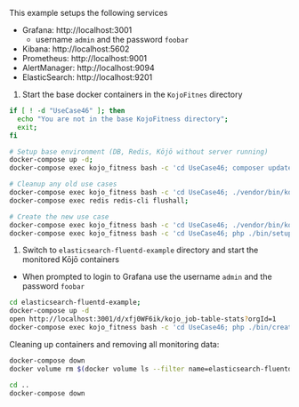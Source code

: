 This example setups the following services
- Grafana: http://localhost:3001
  - username `admin` and the password `foobar`
- Kibana: http://localhost:5602
- Prometheus: http://localhost:9001
- AlertManager: http://localhost:9094
- ElasticSearch: http://localhost:9201
  
1. Start the base docker containers in the `KojoFitnes` directory

```bash
if [ ! -d "UseCase46" ]; then
  echo "You are not in the base KojoFitness directory";
  exit;
fi

# Setup base environment (DB, Redis, Kōjō without server running)
docker-compose up -d;
docker-compose exec kojo_fitness bash -c 'cd UseCase46; composer update';

# Cleanup any old use cases
docker-compose exec kojo_fitness bash -c 'cd UseCase46; ./vendor/bin/kojo db:tear_down:uninstall $PWD/src/V1/Environment/';
docker-compose exec redis redis-cli flushall;

# Create the new use case
docker-compose exec kojo_fitness bash -c 'cd UseCase46; ./vendor/bin/kojo db:setup:install $PWD/src/V1/Environment/';
docker-compose exec kojo_fitness bash -c 'cd UseCase46; php ./bin/setup-worker.php';

```

1. Switch to `elasticsearch-fluentd-example` directory and start the monitored Kōjō containers
  - When prompted to login to Grafana use the username `admin` and the password `foobar`
```bash
cd elasticsearch-fluentd-example;
docker-compose up -d
open http://localhost:3001/d/xfj0WF6ik/kojo_job-table-stats?orgId=1
docker-compose exec kojo_fitness bash -c 'cd UseCase46; php ./bin/create-messages.php';
```

Cleaning up containers and removing all monitoring data:
```bash
docker-compose down
docker volume rm $(docker volume ls --filter name=elasticsearch-fluentd-example -q)

cd ..
docker-compose down
```

